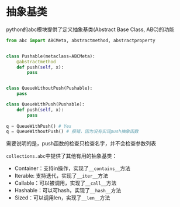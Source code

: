 # 抽象基类

python的abc模块提供了定义抽象基类(Abstract Base Class, ABC)的功能

```python
from abc import ABCMeta, abstractmethod, abstractproperty


class Pushable(metaclass=ABCMeta):
    @abstractmethod
    def push(self, x):
        pass


class QueueWithoutPush(Pushable):
    pass

class QueueWithPush(Pushable):
    def push(self, x):
        pass
      
q = QueueWithPush() # Yes
q = QueueWithoutPush() # 报错，因为没有实现push抽象函数
```

需要说明的是，push函数的检查只检查名字，并不会检查参数列表

`collections.abc`中提供了其他有用的抽象基类：

- Container：支持in操作，实现了`__contains__`方法
- Iterable: 支持迭代，实现了`__iter__`方法
- Callable：可以被调用，实现了`__call__`方法
- Hashable：可以可hash，实现了`__hash__`方法
- Sized：可以调用len，实现了`__len__`方法